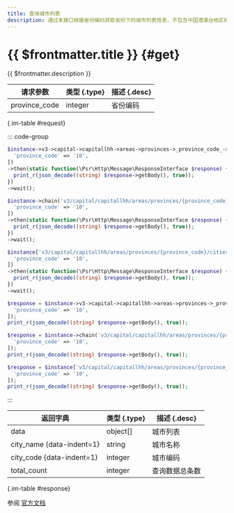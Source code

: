 ```yaml
---
title: 查询城市列表
description: 通过本接口根据省份编码获取省份下的城市列表信息，不包含中国港澳台地区城市信息，可用于支行数据过滤查询
---
```


# {{ $frontmatter.title }} {#get}

{{ $frontmatter.description }}

| 请求参数 | 类型 {.type} | 描述 {.desc}
| --- | --- | ---
| province_code | integer | 省份编码

{.im-table #request}

::: code-group

```php [异步纯链式]
$instance->v3->capital->capitallhh->areas->provinces->_province_code_->cities->getAsync([
  'province_code' => '10',
])
->then(static function(\Psr\Http\Message\ResponseInterface $response) {
  print_r(json_decode((string) $response->getBody(), true));
})
->wait();
```

```php [异步声明式]
$instance->chain('v3/capital/capitallhh/areas/provinces/{province_code}/cities')->getAsync([
  'province_code' => '10',
])
->then(static function(\Psr\Http\Message\ResponseInterface $response) {
  print_r(json_decode((string) $response->getBody(), true));
})
->wait();
```

```php [异步属性式]
$instance['v3/capital/capitallhh/areas/provinces/{province_code}/cities']->getAsync([
  'province_code' => '10',
])
->then(static function(\Psr\Http\Message\ResponseInterface $response) {
  print_r(json_decode((string) $response->getBody(), true));
})
->wait();
```

```php [同步纯链式]
$response = $instance->v3->capital->capitallhh->areas->provinces->_province_code_->cities->get([
  'province_code' => '10',
]);
print_r(json_decode((string) $response->getBody(), true));
```

```php [同步声明式]
$response = $instance->chain('v3/capital/capitallhh/areas/provinces/{province_code}/cities')->get([
  'province_code' => '10',
]);
print_r(json_decode((string) $response->getBody(), true));
```

```php [同步属性式]
$response = $instance['v3/capital/capitallhh/areas/provinces/{province_code}/cities']->get([
  'province_code' => '10',
]);
print_r(json_decode((string) $response->getBody(), true));
```

:::

| 返回字典 | 类型 {.type} | 描述 {.desc}
| --- | --- | ---
| data | object[] | 城市列表
| city_name {data-indent=1} | string | 城市名称
| city_code {data-indent=1} | integer | 城市编码
| total_count | integer | 查询数据总条数

{.im-table #response}

参阅 [官方文档](https://pay.weixin.qq.com/wiki/doc/apiv3_partner/Offline/apis/chapter11_2_5.shtml)
